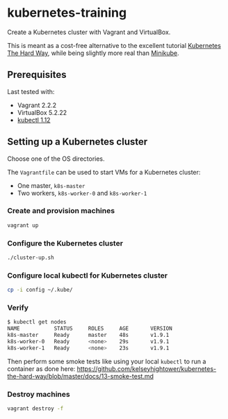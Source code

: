 # kubernetes-training

Create a Kubernetes cluster with Vagrant and VirtualBox.

This is meant as a cost-free alternative to the excellent tutorial
[Kubernetes The Hard Way](https://github.com/kelseyhightower/kubernetes-the-hard-way),
while being slightly more real than [Minikube](https://github.com/kubernetes/minikube).

## Prerequisites

Last tested with:

- Vagrant 2.2.2
- VirtualBox 5.2.22
- [kubectl 1.12](https://kubernetes.io/docs/tasks/tools/install-kubectl/)

## Setting up a Kubernetes cluster

Choose one of the OS directories.

The `Vagrantfile` can be used to start VMs for a Kubernetes cluster:

- One master, `k8s-master`
- Two workers, `k8s-worker-0` and `k8s-worker-1`

### Create and provision machines

```sh
vagrant up
```

### Configure the Kubernetes cluster

```sh
./cluster-up.sh
```

### Configure local kubectl for Kubernetes cluster

```sh
cp -i config ~/.kube/
```

### Verify

```sh
$ kubectl get nodes
NAME           STATUS     ROLES     AGE       VERSION
k8s-master     Ready      master    48s       v1.9.1
k8s-worker-0   Ready      <none>    29s       v1.9.1
k8s-worker-1   Ready      <none>    23s       v1.9.1
```

Then perform some smoke tests like using your local `kubectl` to run a container as done here:
<https://github.com/kelseyhightower/kubernetes-the-hard-way/blob/master/docs/13-smoke-test.md>

### Destroy machines

```sh
vagrant destroy -f
```
